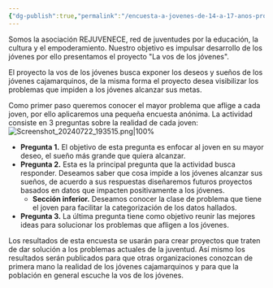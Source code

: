 ```yaml
---
{"dg-publish":true,"permalink":"/encuesta-a-jovenes-de-14-a-17-anos-proyecto-la-vos-de-los-jovenes/","created":"2024-08-20T22:06","updated":"2024-08-20T22:06"}
---
```


Somos la asociación REJUVENECE, red de juventudes por la educación, la cultura y el empoderamiento. Nuestro objetivo es impulsar desarrollo de los jóvenes por ello presentamos el proyecto "La vos de los jóvenes".

El proyecto la vos de los jóvenes busca exponer los deseos y sueños de los jóvenes cajamarquinos, de la misma forma el proyecto desea visibilizar los problemas que impiden a los jóvenes alcanzar sus metas. 

Como primer paso queremos conocer el mayor problema que aflige a cada joven, por ello aplicaremos una pequeña encuesta anónima. La actividad consiste en 3 preguntas sobre la realidad de cada joven:
![Screenshot_20240722_193515.png|100%](/img/user/Engine/Attachments/Screenshot_20240722_193515.png)
- **Pregunta 1.** El objetivo de esta pregunta es enfocar al joven en su mayor deseo, el sueño más grande que quiera alcanzar.
- **Pregunta 2.** Esta es la principal pregunta que la actividad busca responder. Deseamos saber que cosa impide a los jóvenes alcanzar sus sueños, de acuerdo a sus respuestas diseñaremos futuros proyectos basados en datos que impacten positivamente a los jóvenes.
   - **Sección inferior.** Deseamos conocer la clase de problema que tiene el joven para facilitar la categorización de los datos hallados.
- **Pregunta 3.** La última pregunta tiene como objetivo reunir las mejores ideas para solucionar los problemas que afligen a los jóvenes.

Los resultados de esta encuesta se usarán para crear proyectos que traten de dar solución a los problemas actuales de la juventud. Así mismo los resultados serán publicados para que otras organizaciones conozcan de primera mano la realidad de los jóvenes cajamarquinos y para que la población en general escuche la vos de los jóvenes.